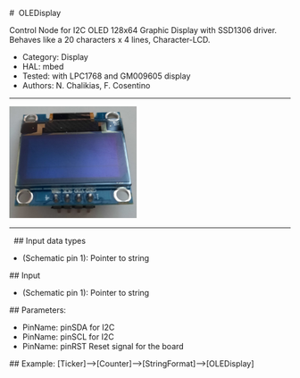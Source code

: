 #  OLEDisplay

Control Node for I2C OLED 128x64 Graphic Display with SSD1306 driver.  
Behaves like a 20 characters x 4 lines, Character-LCD.

 *  Category: Display
 *  HAL: mbed
 *  Tested: with LPC1768 and GM009605 display
 *  Authors: N. Chalikias, F. Cosentino

----

<img
src="img/01.PNG"
height = 200
/>  

----
 
## Input data types
*  (Schematic pin 1):  Pointer to string
  
## Input
*  (Schematic pin 1):  Pointer to string

## Parameters:

 *  PinName: pinSDA for I2C
 *  PinName: pinSCL for I2C
 *  PinName: pinRST Reset signal for the board

## Example:
[Ticker]-->[Counter]-->[StringFormat]-->[OLEDisplay]



